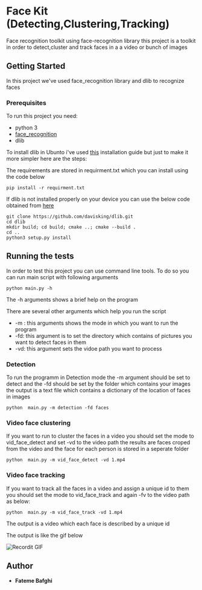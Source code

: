# Face Kit (Detecting,Clustering,Tracking)

Face recognition toolkit using face-recognition library
this project is a toolkit in order to detect,cluster and track faces in a a video or bunch of images
## Getting Started

In this project we've used face_recognition library and dlib to recognize faces 

### Prerequisites
To run this project you need:
- python 3
- [face_recognition](https://github.com/ageitgey/face_recognition) 
- dlib



To install dlib in Ubunto i've used [this](https://gist.github.com/ageitgey/629d75c1baac34dfa5ca2a1928a7aeaf) installation guide but just to make it more simpler here are the steps:



The requirements are stored in requirment.txt which you can install using the code below

```
pip install -r requirment.txt
```

If dlib is not installed properly on your device you can use the below code obtained from [here](https://gist.github.com/ageitgey/629d75c1baac34dfa5ca2a1928a7aeaf)

```
git clone https://github.com/davisking/dlib.git
cd dlib
mkdir build; cd build; cmake ..; cmake --build .
cd ..
python3 setup.py install
```
## Running the tests

In order to test this project you can use command line tools. To do so you can run main script with following arguments

```
python main.py -h
```

The -h arguments shows a brief help on the program

There are several other arguments which help you run the script 
- -m : this arguments shows the mode in which you want to run the program
- -fd: this argument is to set the directory which contains of pictures you want to detect faces in them
- -vd: this argument sets the vidoe path you want to process
### Detection

To run the programm in Detection mode the -m argument should be set to detect and the -fd should be set by the folder which contains your images
the output is a text file which contains a dictionary of the location of faces in images

```
python  main.py -m detection -fd faces
```

### Video face clustering 

If you want to run to cluster the faces in a video you should set the mode to vid_face_detect and set -vd to the video path
the results are faces croped from the video and the face for each person is stored in a seperate folder 

```
python  main.py -m vid_face_detect -vd 1.mp4
```
### Video face tracking 

If you want to track all the faces in a video and assign a unique id to them you should set the mode to vid_face_track and again -fv to the video path as below:

```
python  main.py -m vid_face_track -vd 1.mp4
```

The output is a video which each face is described by a unique id

The output is like the gif below

![Recordit GIF](output.gif)
## Author

* **Fateme Bafghi** 
